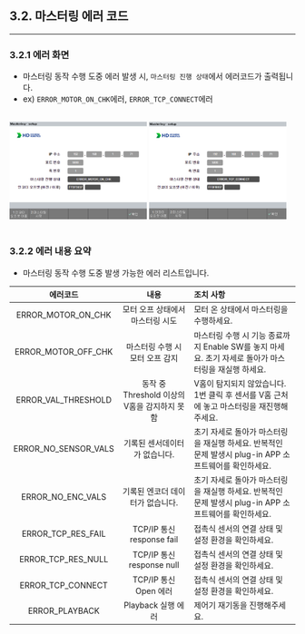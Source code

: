 ## 3.2. 마스터링 에러 코드
---
### 3.2.1 에러 화면
- 마스터링 동작 수행 도중 에러 발생 시, `마스터링 진행 상태`에서 에러코드가 출력됩니다.
- ex) `ERROR_MOTOR_ON_CHK`에러, `ERROR_TCP_CONNECT`에러
<br>
<img src="../03_2_error/img/kor/01_err_motor_on.PNG" width="48%">
<img src="../03_2_error/img/kor/02_err_tcp_connect.PNG" width="48%">


<br>
<br>

### 3.2.2 에러 내용 요약
- 마스터링 동작 수행 도중 발생 가능한 에러 리스트입니다.

|에러코드|내용|조치 사항|
|:---:|:---:|:---|
|ERROR_MOTOR_ON_CHK|모터 오프 상태에서 마스터링 시도|모터 온 상태에서 마스터링을 수행하세요.|
|ERROR_MOTOR_OFF_CHK|마스터링 수행 시 모터 오프 감지| 마스터링 수행 시 기능 종료까지 Enable SW를 놓지 마세요. 초기 자세로 돌아가 마스터링을 재실행 하세요.|
|ERROR_VAL_THRESHOLD|동작 중 Threshold 이상의 V홈을 감지하지 못함|V홈이 탐지되지 않았습니다. 1번 클릭 후 센서를 V홈 근처에 놓고 마스터링을 재진행해주세요.|
|ERROR_NO_SENSOR_VALS|기록된 센서데이터가 없습니다.|초기 자세로 돌아가 마스터링을 재실행 하세요. 반복적인 문제 발생시 plug-in APP 소프트웨어를 확인하세요.|
|ERROR_NO_ENC_VALS|기록된 엔코더 데이터가 없습니다.|초기 자세로 돌아가 마스터링을 재실행 하세요. 반복적인 문제 발생시 plug-in APP 소프트웨어를 확인하세요.|
|ERROR_TCP_RES_FAIL| TCP/IP 통신 response fail | 접촉식 센서의 연결 상태 및 설정 환경을 확인하세요. |
|ERROR_TCP_RES_NULL| TCP/IP 통신 response null | 접촉식 센서의 연결 상태 및 설정 환경을 확인하세요.|
|ERROR_TCP_CONNECT | TCP/IP 통신 Open 에러 | 접촉식 센서의 연결 상태 및 설정 환경을 확인하세요. |
|ERROR_PLAYBACK | Playback 실행 에러 | 제어기 재기동을 진행해주세요. |

